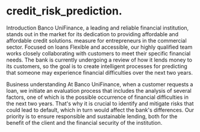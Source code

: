 # credit_risk_prediction.
Introduction
Banco UniFinance, a leading and reliable financial institution, stands out in the market for its dedication to providing affordable and affordable credit solutions.
measure for entrepreneurs in the commercial sector. Focused on loans Flexible and accessible, our highly qualified team works closely collaborating with customers to meet their specific financial needs.
The bank is currently undergoing a review of how it lends money to its customers, so the goal is to create intelligent processes for predicting that someone may experience financial difficulties over the next two years.

Business understanding
At Banco UniFinance, when a customer requests a loan, we initiate an evaluation process that includes the analysis of several factors, one of which is the possible occurrence of financial difficulties in the next two years. That's why it is crucial to identify and mitigate risks that could lead to default, which in turn would affect the bank's differences. Our priority is to ensure responsible and sustainable lending, both for the benefit of the client and the financial security of the institution.
